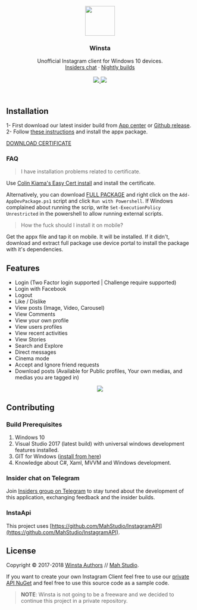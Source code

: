 <p align="center">
    <img src="https://github.com/MahStudio/Winsta/raw/master/WinGoTag/Assets/Logos/perfectColor.png" width=80 height=80>

  <h3 align="center">Winsta</h3>

  <p align="center">
    Unofficial Instagram client for Windows 10 devices.
    <br>
    <a href="https://t.me/joinchat/DQwGRg9P42TzBSJgGOYoJw">Insiders chat</a>
  &middot;
    <a href="https://install.appcenter.ms/orgs/mahstudio-u5ev/apps/winsta/distribution_groups/insiders">Nightly builds</a>
    <br>
    <br>
  <a href="https://install.appcenter.ms/orgs/mahstudio-u5ev/apps/winsta/distribution_groups/insiders">
    <img src="https://build.appcenter.ms/v0.1/apps/24d698cf-df43-48bd-8300-404b9dc3854a/branches/master/badge">
    </a>
  <a href="https://www.paypal.me/mohsens22">
    <img src="https://img.shields.io/badge/Donate-Paypal-blue.svg" />
  </a>
  </p>

<br>

## Installation

1- First download our latest insider build from [App center](https://install.appcenter.ms/orgs/mahstudio-u5ev/apps/winsta/distribution_groups/insiders) or [Github release](https://github.com/MahStudio/Winsta/releases/latest).
2- Follow [these instructions](https://www.maketecheasier.com/install-appx-files-windows-10/) and install the appx package.

[DOWNLOAD CERTIFICATE](https://github.com/MahStudio/Winsta/raw/master/UnofficialInstagram_1.1.3.0_x86_ARM.cer)

### FAQ

> I have installation problems related to certificate.

Use [Colin Kiama's Easy Cert install](https://github.com/colinkiama/EasyCertInstall) and install the certificate.

Alternatively, you can download [FULL PACKAGE](https://github.com/MahStudio/Winsta/releases/latest) and right click on the `Add-AppDevPackage.ps1` script and click `Run with Powershell`. If Windows complained about running the scrip, write `Set-ExecutionPolicy Unrestricted` in the powershell to allow running external scripts.

> How the fuck should I install it on mobile?

Get the appx file and tap it on mobile. It will be installed. If it didn't, download and extract full package use device portal to install the package with it's dependencies.

## Features
- Login (Two Factor login supported | Challenge require supported)
- Login with Facebook
- Logout
- Like / Dislike
- View posts (Image, Video, Carousel)
- View Comments
- View your own profile
- View users profiles
- View recent activities
- View Stories
- Search and Explore
- Direct messages
- Cinema mode
- Accept and Ignore friend requests
- Download posts (Available for Public profiles, Your own medias, and medias you are tagged in)
<p align="center">
    <img src="https://user-images.githubusercontent.com/22152065/46222594-b3c1d680-c35d-11e8-97eb-42f74111fc99.png">
<p/>


## Contributing

### Build Prerequisites

1. Windows 10
2. Visual Studio 2017 (latest build) with universal windows development features installed.
3. GIT for Windows ([install from here](http://gitforwindows.org/))
4. Knowledge about C#, Xaml, MVVM and Windows development.

### Insider chat on Telegram

Join [Insiders group on Telegram](https://t.me/joinchat/DQwGRg9P42TzBSJgGOYoJw) to stay tuned about the development of this application, exchanging feedback and the insider builds.

### InstaApi

This project uses [https://github.com/MahStudio/InstagramAPI](https://github.com/MahStudio/InstagramAPI).

## License
Copyright © 2017-2018 [Winsta Authors](https://github.com/Mahstudio/Winsta/graphs/contributors) // [Mah Studio](https://mahstudio.github.io).

If you want to create your own Instagram Client feel free to use our [private API NuGet](https://www.nuget.org/packages/InstagramUWPAPI)
 and feel free to use this source code as a sample code.
 
> **NOTE**: Winsta is not going to be a freeware and we decided to continue this project in a private repository.
